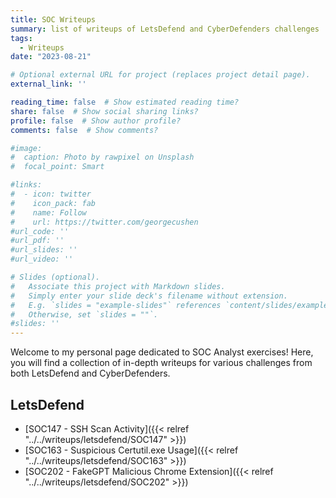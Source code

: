 ```yaml
---
title: SOC Writeups
summary: list of writeups of LetsDefend and CyberDefenders challenges
tags:
  - Writeups
date: "2023-08-21"

# Optional external URL for project (replaces project detail page).
external_link: ''

reading_time: false  # Show estimated reading time?
share: false  # Show social sharing links?
profile: false  # Show author profile?
comments: false  # Show comments?

#image:
#  caption: Photo by rawpixel on Unsplash
#  focal_point: Smart

#links:
#  - icon: twitter
#    icon_pack: fab
#    name: Follow
#    url: https://twitter.com/georgecushen
#url_code: ''
#url_pdf: ''
#url_slides: ''
#url_video: ''

# Slides (optional).
#   Associate this project with Markdown slides.
#   Simply enter your slide deck's filename without extension.
#   E.g. `slides = "example-slides"` references `content/slides/example-slides.md`.
#   Otherwise, set `slides = ""`.
#slides: ''
---
```

Welcome to my personal page dedicated to SOC Analyst exercises! Here, you will find a collection of in-depth writeups for various challenges from both LetsDefend and CyberDefenders.

## LetsDefend
- [SOC147 - SSH Scan Activity]({{< relref "../../writeups/letsdefend/SOC147" >}})
- [SOC163 - Suspicious Certutil.exe Usage]({{< relref "../../writeups/letsdefend/SOC163" >}})
- [SOC202 - FakeGPT Malicious Chrome Extension]({{< relref "../../writeups/letsdefend/SOC202" >}})

